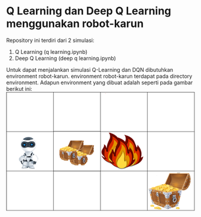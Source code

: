 # Q Learning dan Deep Q Learning menggunakan robot-karun
 
Repository ini terdiri dari 2 simulasi:
1. Q Learning (q learning.ipynb)
2. Deep Q Learning (deep q learning.ipynb)

Untuk dapat menjalankan simulasi Q-Learning dan DQN dibutuhkan environment robot-karun. environment robot-karun terdapat pada directory environment. Adapun environment yang dibuat adalah seperti pada gambar berikut ini:
![alt text](https://github.com/alien087/robot-karun/blob/main/pic/Picture1.png?raw=true)
